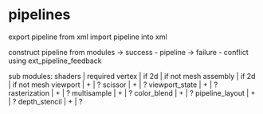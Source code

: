 # pipelines

export pipeline from xml
import pipeline into xml

construct pipeline from modules
-> success - pipeline
-> failure - conflict
using ext_pipeline_feedback

sub modules:
    shaders          | required
    vertex           | if 2d | if not mesh
    assembly         | if 2d | if not mesh
    viewport         | +     | ?
    scissor          | +     | ?
    viewport_state   | +     | ?
    rasterization    | +     | ?
    multisample      | +     | ?
    color_blend      | +     | ?
    pipeline_layout  | +     | ?
    depth_stencil    | +     | ?
